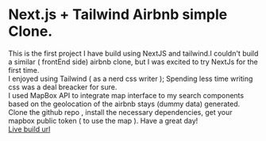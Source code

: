 # Next.js + Tailwind  Airbnb simple Clone.
This is the first project I have build using NextJS and tailwind.I couldn't build a similar ( frontEnd side) airbnb clone, but I was excited to try NextJs for the first time.<br>
I enjoyed using Tailwind ( as a nerd css writer ); Spending less time writing css was a deal breacker for sure.<br>
I used MapBox API to integrate map interface to my search components based on the geolocation of the airbnb stays (dummy data) generated.<br>
Clone the github repo , install the necessary dependencies, get your mapbox public token ( to use the map ).
Have a great day!<br>
[Live build url](https://react-nextjs-airbnb-clone-hhg86nlzt-omarhmitoch.vercel.app/)
